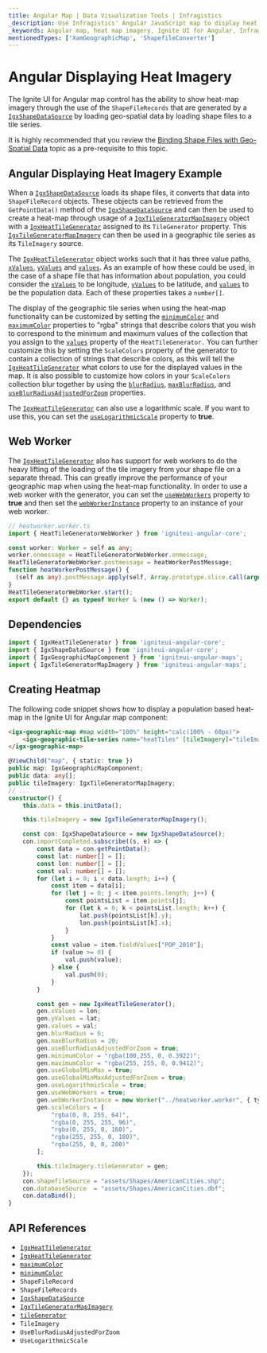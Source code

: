 ```yaml
---
title: Angular Map | Data Visualization Tools | Infragistics
_description: Use Infragistics' Angular JavaScript map to display heat map imagery. Check out Ignite UI for Angular map demos!
_keywords: Angular map, heat map imagery, Ignite UI for Angular, Infragistics
mentionedTypes: ['XamGeographicMap', 'ShapefileConverter']
---
```


# Angular Displaying Heat Imagery

The Ignite UI for Angular map control has the ability to show heat-map imagery through the use of the `ShapeFileRecords` that are generated by a [`IgxShapeDataSource`]({environment:dvApiBaseUrl}/products/ignite-ui-angular/api/docs/typescript/latest/classes/igniteui_angular_core.igxshapedatasource.html) by loading geo-spatial data by loading shape files to a tile series.

It is highly recommended that you review the [Binding Shape Files with Geo-Spatial Data](geo-map-binding-shp-file.md) topic as a pre-requisite to this topic.

## Angular Displaying Heat Imagery Example

<code-view style="height: 500px" alt="Angular Displaying Heat Imagery Example"
           data-demos-base-url="{environment:dvDemosBaseUrl}"
                    iframe-src="{environment:dvDemosBaseUrl}/maps/geo-map/display-heat-imagery"
                                                 github-src="maps/geo-map/display-heat-imagery">
</code-view>


<div class="divider--half"></div>

When a [`IgxShapeDataSource`]({environment:dvApiBaseUrl}/products/ignite-ui-angular/api/docs/typescript/latest/classes/igniteui_angular_core.igxshapedatasource.html) loads its shape files, it converts that data into `ShapeFileRecord` objects. These objects can be retrieved from the `GetPointData()` method of the [`IgxShapeDataSource`]({environment:dvApiBaseUrl}/products/ignite-ui-angular/api/docs/typescript/latest/classes/igniteui_angular_core.igxshapedatasource.html) and can then be used to create a heat-map through usage of a [`IgxTileGeneratorMapImagery`]({environment:dvApiBaseUrl}/products/ignite-ui-angular/api/docs/typescript/latest/classes/igniteui_angular_maps.igxtilegeneratormapimagery.html) object with a [`IgxHeatTileGenerator`]({environment:dvApiBaseUrl}/products/ignite-ui-angular/api/docs/typescript/latest/classes/igniteui_angular_core.igxheattilegenerator.html) assigned to its `TileGenerator` property. This [`IgxTileGeneratorMapImagery`]({environment:dvApiBaseUrl}/products/ignite-ui-angular/api/docs/typescript/latest/classes/igniteui_angular_maps.igxtilegeneratormapimagery.html) can then be used in a geographic tile series as its `TileImagery` source.

The [`IgxHeatTileGenerator`]({environment:dvApiBaseUrl}/products/ignite-ui-angular/api/docs/typescript/latest/classes/igniteui_angular_core.igxheattilegenerator.html) object works such that it has three value paths, [`xValues`]({environment:dvApiBaseUrl}/products/ignite-ui-angular/api/docs/typescript/latest/classes/igniteui_angular_core.igxheattilegenerator.html#xValues), [`yValues`]({environment:dvApiBaseUrl}/products/ignite-ui-angular/api/docs/typescript/latest/classes/igniteui_angular_core.igxheattilegenerator.html#yValues) and [`values`]({environment:dvApiBaseUrl}/products/ignite-ui-angular/api/docs/typescript/latest/classes/igniteui_angular_core.igxheattilegenerator.html#values). As an example of how these could be used, in the case of a shape file that has information about population, you could consider the [`xValues`]({environment:dvApiBaseUrl}/products/ignite-ui-angular/api/docs/typescript/latest/classes/igniteui_angular_core.igxheattilegenerator.html#xValues) to be longitude, [`yValues`]({environment:dvApiBaseUrl}/products/ignite-ui-angular/api/docs/typescript/latest/classes/igniteui_angular_core.igxheattilegenerator.html#yValues) to be latitude, and [`values`]({environment:dvApiBaseUrl}/products/ignite-ui-angular/api/docs/typescript/latest/classes/igniteui_angular_core.igxheattilegenerator.html#values) to be the population data. Each of these properties takes a `number[]`.

The display of the geographic tile series when using the heat-map functionality can be customized by setting the [`minimumColor`]({environment:dvApiBaseUrl}/products/ignite-ui-angular/api/docs/typescript/latest/classes/igniteui_angular_core.igxheattilegenerator.html#minimumColor) and [`maximumColor`]({environment:dvApiBaseUrl}/products/ignite-ui-angular/api/docs/typescript/latest/classes/igniteui_angular_core.igxheattilegenerator.html#maximumColor) properties to "rgba" strings that describe colors that you wish to correspond to the minimum and maximum values of the collection that you assign to the [`values`]({environment:dvApiBaseUrl}/products/ignite-ui-angular/api/docs/typescript/latest/classes/igniteui_angular_core.igxheattilegenerator.html#values) property of the `HeatTileGenerator.` You can further customize this by setting the `ScaleColors` property of the generator to contain a collection of strings that describe colors, as this will tell the [`IgxHeatTileGenerator`]({environment:dvApiBaseUrl}/products/ignite-ui-angular/api/docs/typescript/latest/classes/igniteui_angular_core.igxheattilegenerator.html) what colors to use for the displayed values in the map. It is also possible to customize how colors in your `ScaleColors` collection blur together by using the [`blurRadius`]({environment:dvApiBaseUrl}/products/ignite-ui-angular/api/docs/typescript/latest/classes/igniteui_angular_core.igxheattilegenerator.html#blurRadius), [`maxBlurRadius`]({environment:dvApiBaseUrl}/products/ignite-ui-angular/api/docs/typescript/latest/classes/igniteui_angular_core.igxheattilegenerator.html#maxBlurRadius), and [`useBlurRadiusAdjustedForZoom`]({environment:dvApiBaseUrl}/products/ignite-ui-angular/api/docs/typescript/latest/classes/igniteui_angular_core.igxheattilegenerator.html#useBlurRadiusAdjustedForZoom) properties.

The [`IgxHeatTileGenerator`]({environment:dvApiBaseUrl}/products/ignite-ui-angular/api/docs/typescript/latest/classes/igniteui_angular_core.igxheattilegenerator.html) can also use a logarithmic scale. If you want to use this, you can set the [`useLogarithmicScale`]({environment:dvApiBaseUrl}/products/ignite-ui-angular/api/docs/typescript/latest/classes/igniteui_angular_core.igxheattilegenerator.html#useLogarithmicScale) property to **true**.

## Web Worker

The [`IgxHeatTileGenerator`]({environment:dvApiBaseUrl}/products/ignite-ui-angular/api/docs/typescript/latest/classes/igniteui_angular_core.igxheattilegenerator.html) also has support for web workers to do the heavy lifting of the loading of the tile imagery from your shape file on a separate thread. This can greatly improve the performance of your geographic map when using the heat-map functionality. In order to use a web worker with the generator, you can set the [`useWebWorkers`]({environment:dvApiBaseUrl}/products/ignite-ui-angular/api/docs/typescript/latest/classes/igniteui_angular_core.igxheattilegenerator.html#useWebWorkers) property to **true** and then set the [`webWorkerInstance`]({environment:dvApiBaseUrl}/products/ignite-ui-angular/api/docs/typescript/latest/classes/igniteui_angular_core.igxheattilegenerator.html#webWorkerInstance) property to an instance of your web worker.

<!-- Angular -->

```ts
// heatworker.worker.ts
import { HeatTileGeneratorWebWorker } from 'igniteui-angular-core';

const worker: Worker = self as any;
worker.onmessage = HeatTileGeneratorWebWorker.onmessage;
HeatTileGeneratorWebWorker.postmessage = heatWorkerPostMessage;
function heatWorkerPostMessage() {
  (self as any).postMessage.apply(self, Array.prototype.slice.call(arguments));
}
HeatTileGeneratorWebWorker.start();
export default {} as typeof Worker & (new () => Worker);
```

## Dependencies

<!-- Angular -->

```ts
import { IgxHeatTileGenerator } from 'igniteui-angular-core';
import { IgxShapeDataSource } from 'igniteui-angular-core';
import { IgxGeographicMapComponent } from 'igniteui-angular-maps';
import { IgxTileGeneratorMapImagery } from 'igniteui-angular-maps';
```

## Creating Heatmap

The following code snippet shows how to display a population based heat-map in the Ignite UI for Angular map component:

<!-- Angular -->

```html
<igx-geographic-map #map width="100%" height="calc(100% - 60px)">
    <igx-geographic-tile-series name="heatTiles" [tileImagery]="tileImagery"></igx-geographic-tile-series>
</igx-geographic-map>
```

```ts
@ViewChild("map", { static: true })
public map: IgxGeographicMapComponent;
public data: any[];
public tileImagery: IgxTileGeneratorMapImagery;
// ...
constructor() {
    this.data = this.initData();

    this.tileImagery = new IgxTileGeneratorMapImagery();

    const con: IgxShapeDataSource = new IgxShapeDataSource();
    con.importCompleted.subscribe((s, e) => {
        const data = con.getPointData();
        const lat: number[] = [];
        const lon: number[] = [];
        const val: number[] = [];
        for (let i = 0; i < data.length; i++) {
            const item = data[i];
            for (let j = 0; j < item.points.length; j++) {
                const pointsList = item.points[j];
                for (let k = 0; k < pointsList.length; k++) {
                    lat.push(pointsList[k].y);
                    lon.push(pointsList[k].x);
                }
            }
            const value = item.fieldValues["POP_2010"];
            if (value >= 0) {
                val.push(value);
            } else {
                val.push(0);
            }
        }

        const gen = new IgxHeatTileGenerator();
        gen.xValues = lon;
        gen.yValues = lat;
        gen.values = val;
        gen.blurRadius = 6;
        gen.maxBlurRadius = 20;
        gen.useBlurRadiusAdjustedForZoom = true;
        gen.minimumColor = "rgba(100,255, 0, 0.3922)";
        gen.maximumColor = "rgba(255, 255, 0, 0.9412)";
        gen.useGlobalMinMax = true;
        gen.useGlobalMinMaxAdjustedForZoom = true;
        gen.useLogarithmicScale = true;
        gen.useWebWorkers = true;
        gen.webWorkerInstance = new Worker("../heatworker.worker", { type: "module" });
        gen.scaleColors = [
            "rgba(0, 0, 255, 64)",
            "rgba(0, 255, 255, 96)",
            "rgba(0, 255, 0, 160)",
            "rgba(255, 255, 0, 180)",
            "rgba(255, 0, 0, 200)"
        ];

        this.tileImagery.tileGenerator = gen;
    });
    con.shapefileSource = "assets/Shapes/AmericanCities.shp";
    con.databaseSource  = "assets/Shapes/AmericanCities.dbf";
    con.dataBind();
}
```

## API References

*   [`IgxHeatTileGenerator`]({environment:dvApiBaseUrl}/products/ignite-ui-angular/api/docs/typescript/latest/classes/igniteui_angular_core.igxheattilegenerator.html)
*   [`IgxHeatTileGenerator`]({environment:dvApiBaseUrl}/products/ignite-ui-angular/api/docs/typescript/latest/classes/igniteui_angular_core.igxheattilegenerator.html)
*   [`maximumColor`]({environment:dvApiBaseUrl}/products/ignite-ui-angular/api/docs/typescript/latest/classes/igniteui_angular_core.igxheattilegenerator.html#maximumColor)
*   [`minimumColor`]({environment:dvApiBaseUrl}/products/ignite-ui-angular/api/docs/typescript/latest/classes/igniteui_angular_core.igxheattilegenerator.html#minimumColor)
*   `ShapeFileRecord`
*   `ShapeFileRecords`
*   [`IgxShapeDataSource`]({environment:dvApiBaseUrl}/products/ignite-ui-angular/api/docs/typescript/latest/classes/igniteui_angular_core.igxshapedatasource.html)
*   [`IgxTileGeneratorMapImagery`]({environment:dvApiBaseUrl}/products/ignite-ui-angular/api/docs/typescript/latest/classes/igniteui_angular_maps.igxtilegeneratormapimagery.html)
*   [`tileGenerator`]({environment:dvApiBaseUrl}/products/ignite-ui-angular/api/docs/typescript/latest/classes/igniteui_angular_maps.igxtilegeneratormapimagery.html#tileGenerator)
*   `TileImagery`
*   `UseBlurRadiusAdjustedForZoom`
*   `UseLogarithmicScale`
